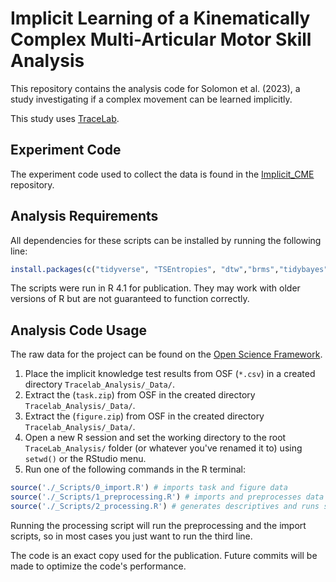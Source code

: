 # Implicit Learning of a Kinematically Complex Multi-Articular Motor Skill Analysis

This repository contains the analysis code for Solomon et al. (2023), a study investigating if a complex movement can be learned implicitly.

This study uses [TraceLab](https://github.com/LBRF/TraceLab).


## Experiment Code

The experiment code used to collect the data is found in the [Implicit_CME](https://github.com/LBRF-Projects/Implicit_CME_Solomon2023_Experiment) repository.

## Analysis Requirements

All dependencies for these scripts can be installed by running the following line:

```r
install.packages(c("tidyverse", "TSEntropies", "dtw","brms","tidybayes","emmeans","parametes","modelr"))
```

The scripts were run in R 4.1 for publication. They may work with older versions of R but are not guaranteed to function correctly.


## Analysis Code Usage

The raw data for the project can be found on the [Open Science Framework](https://osf.io/v45pq/).

1. Place the implicit knowledge test results from OSF (`*.csv`) in a created directory `Tracelab_Analysis/_Data/`.
2. Extract the (`task.zip`) from OSF in the created directory `Tracelab_Analysis/_Data/`.
3. Extract the (`figure.zip`) from OSF in the created directory `Tracelab_Analysis/_Data/`.
4. Open a new R session and set the working directory to the root `TraceLab_Analysis/` folder (or whatever you've renamed it to) using `setwd()` or the RStudio menu.
5. Run one of the following commands in the R terminal:

```r
source('./_Scripts/0_import.R') # imports task and figure data
source('./_Scripts/1_preprocessing.R') # imports and preprocesses data
source('./_Scripts/2_processing.R') # generates descriptives and runs statistical models
```

Running the processing script will run the preprocessing and the import scripts, so in most cases you just want to run the third line.

The code is an exact copy used for the publication. Future commits will be made to optimize the code's performance.

